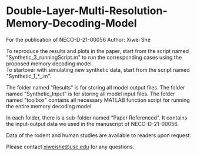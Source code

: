# Double-Layer-Multi-Resolution-Memory-Decoding-Model
For the publication of NECO-D-21-00056
Author: Xiwei She

To reproduce the results and plots in the paper, start from the script named "Synthetic_3_runningScript.m" to run the corresponding cases using the proposed memory decoding model.  
To startover with simulating new synthetic data, start from the script named "Synthetic_1_*_.m". 

The folder named "Results" is for storing all model output files.
The folder named "Synthetic_Input" is for storing all model input files.
The folder named "toolbox" contains all necessary MATLAB function script for running the entire memory decoding model.

In each folder, there is a sub-folder named "Paper Referenced".  It contains the input-output data we used in the manuscript of NECO-D-21-00056. 

Data of the rodent and human studies are available to readers upon request.

Please contact xiweishe@usc.edu for any questions.
